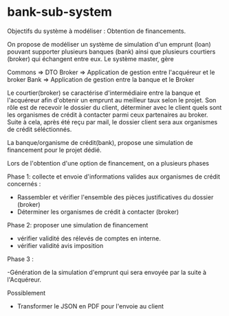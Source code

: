 # bank-sub-system

Objectifs du système à modéliser : Obtention de financements.

On propose de modéliser un système de simulation d'un emprunt (loan) pouvant supporter plusieurs banques (bank)
ainsi que plusieurs courtiers (broker) qui échangent entre eux.
Le système master, gère 

Commons => DTO
Broker => Application de gestion entre l'acquéreur et le broker
Bank => Application de gestion entre la banque et le Broker

Le courtier(broker) se caractérise d'intermédiaire entre la banque et l'acquéreur afin d'obtenir un emprunt au meilleur
taux selon le projet. Son rôle est de recevoir le dossier du client, déterminer avec le client quels sont les organismes 
de crédit à contacter parmi ceux partenaires au broker. Suite à cela, après été reçu par mail, le dossier client sera
aux organismes de crédit séléctionnés.

La banque/organisme de crédit(bank), propose une simulation de financement pour le projet dédié.

Lors de l'obtention d'une option de financement, on a plusieurs phases

Phase 1: collecte et envoie d'informations valides aux organismes de crédit concernés : 

- Rassembler et vérifier l'ensemble des pièces justificatives du dossier (broker)
- Déterminer les organismes de crédit à contacter (broker)

Phase 2: proposer une simulation de financement

- vérifier validité des rélevés de comptes en interne.
- vérifier validité avis imposition

Phase 3 :

-Génération de la simulation d'emprunt qui sera envoyée par la suite à l'Acquéreur.

Possiblement 
- Transformer le JSON en PDF pour l'envoie au client
